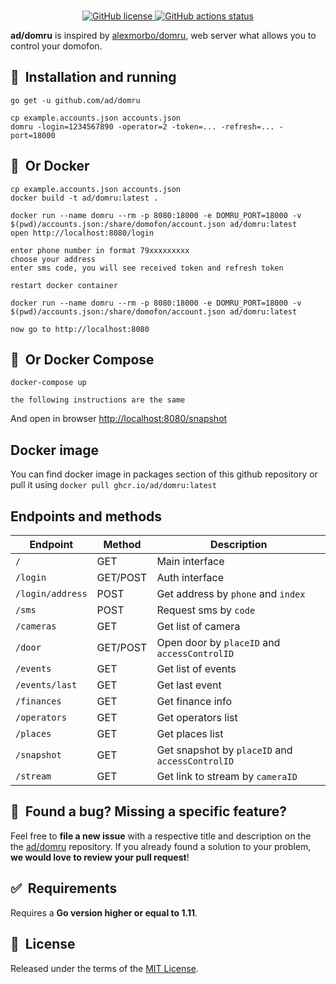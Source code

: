 <br/>
<p align="center">
    <a href="https://github.com/ad/domru/blob/master/LICENSE" target="_blank">
        <img src="https://img.shields.io/github/license/ad/domru" alt="GitHub license">
    </a>
    <a href="https://github.com/ad/domru/actions" target="_blank">
        <img src="https://github.com/ad/domru/workflows/Release%20on%20commit%20or%20tag/badge.svg" alt="GitHub actions status">
    </a>
</p>

**ad/domru** is inspired by [alexmorbo/domru](https://github.com/alexmorbo/domru), web server what allows you to control your domofon.

## 🚀&nbsp; Installation and running

```shell
go get -u github.com/ad/domru
```

```shell
cp example.accounts.json accounts.json
domru -login=1234567890 -operator=2 -token=... -refresh=... -port=18000
```

## 🚀&nbsp; Or Docker

```shell
cp example.accounts.json accounts.json
docker build -t ad/domru:latest .

docker run --name domru --rm -p 8080:18000 -e DOMRU_PORT=18000 -v $(pwd)/accounts.json:/share/domofon/account.json ad/domru:latest
open http://localhost:8080/login

enter phone number in format 79xxxxxxxxx
choose your address
enter sms code, you will see received token and refresh token

restart docker container

docker run --name domru --rm -p 8080:18000 -e DOMRU_PORT=18000 -v $(pwd)/accounts.json:/share/domofon/account.json ad/domru:latest

now go to http://localhost:8080
```

## 🚀&nbsp; Or Docker Compose
```
docker-compose up

the following instructions are the same
```

And open in browser [http://localhost:8080/snapshot](http://localhost:8080/snapshot)

## Docker image
You can find docker image in packages section of this github repository or pull it using `docker pull ghcr.io/ad/domru:latest`

## Endpoints and methods

| Endpoint | Method | Description |
| --- | --- | --- |
| `/` | GET | Main interface |
| `/login` | GET/POST | Auth interface |
| `/login/address` | POST | Get address by `phone` and `index` |
| `/sms` | POST | Request sms by `code` |
| `/cameras` | GET | Get list of camera |
| `/door` | GET/POST | Open door by `placeID` and `accessControlID` |
| `/events` | GET | Get list of events |
| `/events/last` | GET | Get last event |
| `/finances` | GET | Get finance info |
| `/operators` | GET | Get operators list |
| `/places` | GET | Get places list |
| `/snapshot` | GET | Get snapshot by `placeID` and `accessControlID` |
| `/stream` | GET | Get link to stream by `cameraID` |


## 🤝&nbsp; Found a bug? Missing a specific feature?

Feel free to **file a new issue** with a respective title and description on the the [ad/domru](https://github.com/ad/domru/issues) repository. If you already found a solution to your problem, **we would love to review your pull request**!

## ✅&nbsp; Requirements

Requires a **Go version higher or equal to 1.11**.

## 📘&nbsp; License

Released under the terms of the [MIT License](LICENSE).
